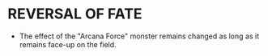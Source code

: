 # REVERSAL OF FATE

*   The effect of the "Arcana Force" monster remains changed as long as it remains face-up on the field.
